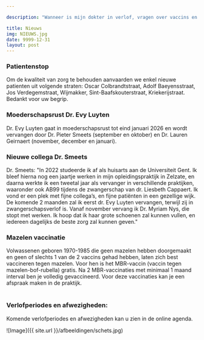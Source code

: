 ```yaml
---

description: "Wanneer is mijn dokter in verlof, vragen over vaccins en ander nieuws.. "

title: Nieuws
img: NIEUWS.jpg
date: 9999-12-31
layout: post
---
```


### Patientenstop
Om de kwaliteit van zorg te behouden aanvaarden we enkel nieuwe patienten uit volgende straten: Oscar Colbrandtstraat, Adolf Baeyensstraat, Jos Verdegemstraat, Wijmakker, Sint-Baafskouterstraat, Kriekerijstraat. Bedankt voor uw begrip.

### Moederschapsrust Dr. Evy Luyten
Dr. Evy Luyten gaat in moederschapsrust tot eind januari 2026 en wordt vervangen door Dr. Pieter Smeets (september en oktober) en Dr. Lauren Geirnaert (november, december en januari).

### Nieuwe collega Dr. Smeets
Dr. Smeets: "In 2022 studeerde ik af als huisarts aan de Universiteit Gent. Ik bleef hierna nog een jaartje werken in mijn opleidingspraktijk in Zelzate, en daarna werkte ik een tweetal jaar als vervanger in verschillende praktijken, waaronder ook AB99 tijdens de zwangerschap van dr. Liesbeth Cappaert. Ik vond er een plek met fijne collega’s, en fijne patiënten in een gezellige wijk. De komende 2 maanden zal ik eerst dr. Evy Luyten vervangen, terwijl zij in zwangerschapsverlof is.
Vanaf november vervang ik Dr. Myriam Nys, die stopt met werken. Ik hoop dat ik haar grote schoenen zal kunnen vullen, en iedereen dagelijks de beste zorg zal kunnen geven."

### Mazelen vaccinatie
Volwassenen geboren 1970-1985 die geen mazelen hebben doorgemaakt en geen of slechts 1 van de 2 vaccins gehad hebben, laten zich best vaccineren tegen mazelen. Voor hen is het MBR-vaccin (vaccin tegen mazelen-bof-rubella) gratis. Na 2 MBR-vaccinaties met minimaal 1 maand interval ben je volledig gevaccineerd. Voor deze vaccinaties kan je een afspraak maken in de praktijk.<br><br>

### Verlofperiodes en afwezigheden:
Komende verlofperiodes en afwezigheden kan u zien in de online agenda.




![Image]({{ site.url }}/afbeeldingen/schets.jpg)








